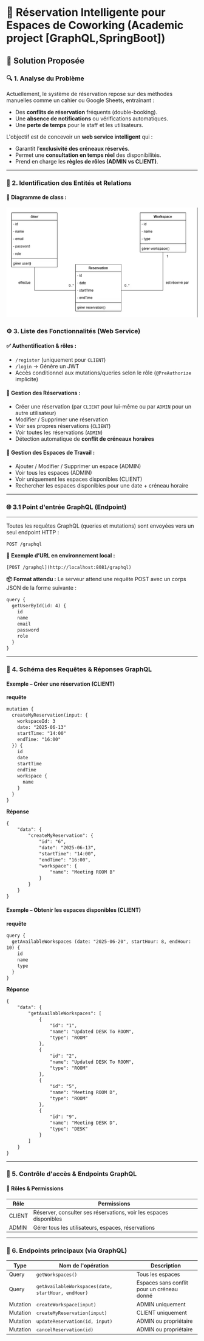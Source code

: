 # 🧠 Réservation Intelligente pour Espaces de Coworking (Academic project [GraphQL,SpringBoot])

## 🚀 Solution Proposée

### 🔍 1. Analyse du Problème

Actuellement, le système de réservation repose sur des méthodes manuelles comme un cahier ou Google Sheets, entraînant :
- Des **conflits de réservation** fréquents (double-booking).
- Une **absence de notifications** ou vérifications automatiques.
- Une **perte de temps** pour le staff et les utilisateurs.

L'objectif est de concevoir un **web service intelligent** qui :
- Garantit l’**exclusivité des créneaux réservés**.
- Permet une **consultation en temps réel** des disponibilités.
- Prend en charge les **règles de rôles (ADMIN vs CLIENT)**.

---

### 🧩 2. Identification des Entités et Relations

#### 📌 Diagramme de class :

![Capture de l'app](images/classe.png)

### ⚙️ 3. Liste des Fonctionnalités (Web Service)

#### ✅ Authentification & rôles :
- `/register` (uniquement pour `CLIENT`)
- `/login` → Génère un JWT
- Accès conditionnel aux mutations/queries selon le rôle (`@PreAuthorize` implicite)

#### 📆 Gestion des Réservations :
- Créer une réservation (par `CLIENT` pour lui-même ou par `ADMIN` pour un autre utilisateur)
- Modifier / Supprimer une réservation
- Voir ses propres réservations (`CLIENT`)
- Voir toutes les réservations (`ADMIN`)
- Détection automatique de **conflit de créneaux horaires**

#### 🏢 Gestion des Espaces de Travail :
- Ajouter / Modifier / Supprimer un espace (ADMIN)
- Voir tous les espaces (ADMIN)
- Voir uniquement les espaces disponibles (CLIENT)
- Rechercher les espaces disponibles pour une date + créneau horaire

---

### 🌐 3.1 Point d'entrée GraphQL (Endpoint)

---
Toutes les requêtes GraphQL (queries et mutations) sont envoyées vers un seul endpoint HTTP :
```
POST /graphql
```
**📌 Exemple d’URL en environnement local :**
```
[POST /graphql](http://localhost:8081/graphql)
```
**📦 Format attendu :**
Le serveur attend une requête POST avec un corps JSON de la forme suivante :
```
query {
  getUserById(id: 4) {
    id
    name
    email
    password
    role
  }
}

```

---
### 🧾 4. Schéma des Requêtes & Réponses GraphQL

#### Exemple – Créer une réservation (CLIENT)


 **requête**
```
mutation {
  createMyReservation(input: {
    workspaceId: 3
    date: "2025-06-13"
    startTime: "14:00"
    endTime: "16:00"
  }) {
    id
    date
    startTime
    endTime
    workspace {
      name
    }
  }
}
```
**Réponse**
```
{
    "data": {
        "createMyReservation": {
            "id": "6",
            "date": "2025-06-13",
            "startTime": "14:00",
            "endTime": "16:00",
            "workspace": {
                "name": "Meeting ROOM B"
            }
        }
    }
}
```

#### Exemple  – Obtenir les espaces disponibles (CLIENT)
**requête**
```
query {
  getAvailableWorkspaces (date: "2025-06-20", startHour: 8, endHour: 10) {
    id
    name
    type
  }
}
```
**Réponse**
```
{
    "data": {
        "getAvailableWorkspaces": [
            {
                "id": "1",
                "name": "Updated DESK To ROOM",
                "type": "ROOM"
            },
            {
                "id": "2",
                "name": "Updated DESK To ROOM",
                "type": "ROOM"
            },
            {
                "id": "5",
                "name": "Meeting ROOM D",
                "type": "ROOM"
            },
            {
                "id": "9",
                "name": "Meeting DESK D",
                "type": "DESK"
            }
        ]
    }
}
```
---

### 🔐 5. Contrôle d'accès & Endpoints GraphQL

#### 🎯 Rôles & Permissions

| Rôle   | Permissions                                                                 |
|--------|------------------------------------------------------------------------------|
| CLIENT | Réserver, consulter ses réservations, voir les espaces disponibles          |
| ADMIN  | Gérer tous les utilisateurs, espaces, réservations                          |



---
### 📎 6. Endpoints principaux (via GraphQL)

| Type     | Nom de l'opération                              | Description                                      |
|----------|--------------------------------------------------|--------------------------------------------------|
| Query    | `getWorkspaces()`                               | Tous les espaces          |
| Query    | `getAvailableWorkspaces(date, startHour, endHour)` | Espaces sans conflit pour un créneau donné    |
| Mutation | `createWorkspace(input)`                         | ADMIN uniquement                                 |
| Mutation | `createMyReservation(input)`                     | CLIENT uniquement                                |
| Mutation | `updateReservation(id, input)`                   | ADMIN ou propriétaire                            |
| Mutation | `cancelReservation(id)`                          | ADMIN ou propriétaire                            |







